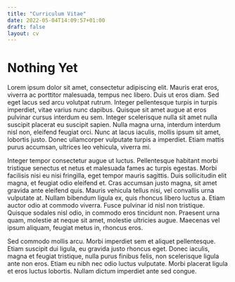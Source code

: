```yaml
---
title: "Curriculum Vitae"
date: 2022-05-04T14:09:57+01:00
draft: false
layout: cv
---
```


# Nothing Yet

Lorem ipsum dolor sit amet, consectetur adipiscing elit. Mauris erat eros, viverra ac porttitor malesuada, tempus nec libero. Duis ut eros diam. Sed eget lacus sed arcu volutpat rutrum. Integer pellentesque turpis in turpis imperdiet, vitae varius nunc dapibus. Quisque sit amet augue at eros pulvinar cursus interdum eu sem. Integer scelerisque nulla sit amet nulla suscipit placerat eu suscipit sapien. Nulla magna urna, interdum interdum nisl non, eleifend feugiat orci. Nunc at lacus iaculis, mollis ipsum sit amet, lobortis justo. Donec ullamcorper vulputate turpis a imperdiet. Etiam mattis purus accumsan, ultrices leo vehicula, viverra mi.

Integer tempor consectetur augue ut luctus. Pellentesque habitant morbi tristique senectus et netus et malesuada fames ac turpis egestas. Morbi facilisis nisi eu nisi fringilla, eget tempor mauris sagittis. Duis sollicitudin elit magna, et feugiat odio eleifend et. Cras accumsan justo magna, sit amet gravida ante eleifend quis. Mauris vehicula tellus nisi, vel convallis urna vulputate at. Nullam bibendum ligula ex, quis rhoncus libero luctus a. Etiam auctor odio at commodo viverra. Fusce pulvinar id nisl non tristique. Quisque sodales nisl odio, in commodo eros tincidunt non. Praesent urna quam, molestie at neque sit amet, molestie ultricies augue. Maecenas vel ipsum aliquam, feugiat metus in, rhoncus eros.

Sed commodo mollis arcu. Morbi imperdiet sem et aliquet pellentesque. Etiam suscipit dui ligula, eu gravida justo rhoncus eget. Donec iaculis, magna et feugiat tristique, nulla purus finibus felis, non scelerisque ligula ante non eros. Etiam eu nibh nec odio luctus vulputate. Morbi placerat ligula et eros luctus lobortis. Nullam dictum imperdiet ante sed congue. 